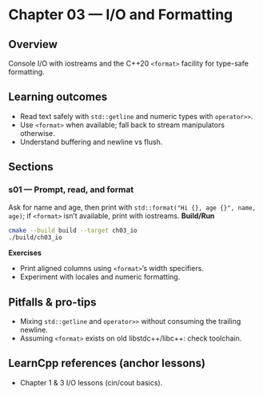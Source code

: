 # Chapter 03 — I/O and Formatting

## Overview
Console I/O with iostreams and the C++20 `<format>` facility for type-safe formatting.

## Learning outcomes

- Read text safely with `std::getline` and numeric types with `operator>>`.
- Use `<format>` when available; fall back to stream manipulators otherwise.
- Understand buffering and newline vs flush.

## Sections

### s01 — Prompt, read, and format
Ask for name and age, then print with `std::format("Hi {}, age {}", name, age)`; if `<format>` isn’t available, print with iostreams.
**Build/Run**
```bash
cmake --build build --target ch03_io
./build/ch03_io
```
**Exercises**
- Print aligned columns using `<format>`’s width specifiers.
- Experiment with locales and numeric formatting.

## Pitfalls & pro-tips
- Mixing `std::getline` and `operator>>` without consuming the trailing newline.
- Assuming `<format>` exists on old libstdc++/libc++: check toolchain.

## LearnCpp references (anchor lessons)
- Chapter 1 & 3 I/O lessons (cin/cout basics).
